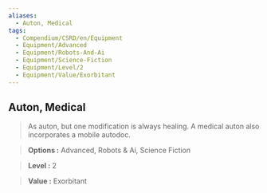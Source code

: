 ```yaml
---
aliases:
  - Auton, Medical
tags:
  - Compendium/CSRD/en/Equipment
  - Equipment/Advanced
  - Equipment/Robots-And-Ai
  - Equipment/Science-Fiction
  - Equipment/Level/2
  - Equipment/Value/Exorbitant
---
```

    
      
## Auton, Medical      
      
>As auton, but one modification is always healing. A medical auton also incorporates a mobile autodoc.      
> **Options :** Advanced, Robots & Ai, Science Fiction      
> **Level :** 2      
> **Value :** Exorbitant